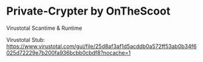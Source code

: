 # Private-Crypter by OnTheScoot
Virustotal Scantime & Runtime

Virustotal Stub: https://www.virustotal.com/gui/file/25d8af3af1d5acddb0a572ff53ab0b34f6025d72229e7b200fa936bcbb0cbdf8?nocache=1


